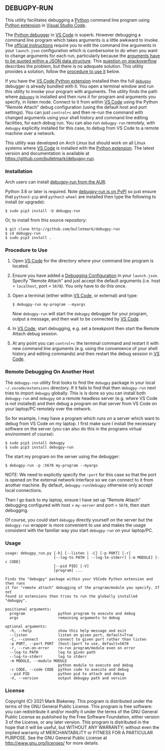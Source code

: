 ## DEBUGPY-RUN

This utility facilitates debugging a [Python](https://www.python.org/)
command line program using [Python
extension](https://code.visualstudio.com/docs/languages/python) in
[Visual Studio Code](https://code.visualstudio.com/).

The [Python
debugger](https://code.visualstudio.com/docs/python/debugging) in [VS
Code](https://code.visualstudio.com/) is superb. However debugging a
command line program which takes arguments is a little awkward to
invoke. The [official
instructions](https://code.visualstudio.com/docs/python/debugging#_initialize-configurations)
require you to edit the command line arguments in your `launch.json`
configuration which is cumbersome to do when you want to change
arguments for each run, particularly because the [arguments have to be
quoted within a JSON data
structure](https://code.visualstudio.com/docs/python/debugging#_args).
This [question on
stackoverflow](https://stackoverflow.com/questions/43704747/visual-studio-code-run-python-file-with-arguments)
describes the problem, but there is no adequate solution. This utility
provides a solution, follow the [procedure to use
it](http:/#procedure-to-use) below.

If you have the [VS Code Python
extension](https://code.visualstudio.com/docs/languages/python)
installed then the full
[`debugpy`](https://github.com/microsoft/debugpy) debugger is already
bundled with it. You open a terminal window and run this utility to
invoke your program with arguments. The utility finds the path where
[`debugpy`](https://github.com/microsoft/debugpy) is installed and then
runs it for program and arguments you specify, in listen mode. Connect
to it from within [VS Code](https://code.visualstudio.com/) using the
Python "Remote Attach" debug configuration (using the default host and
port settings). You can just `control+c` and then re-run the command
with changed arguments using your shell history and command line editing
facilities, for each debug run. You can also run `debugpy-run` remotely,
with `debugpy` explicitly installed for this case, to debug from VS Code
to a remote machine over a network.

This utility was developed on Arch Linux but should work on all Linux
systems where [VS Code](https://code.visualstudio.com/) is installed
with the [Python
extension](https://code.visualstudio.com/docs/languages/python). The
latest version and documentation is available at
https://github.com/bulletmark/debugpy-run.

### Installation

Arch users can install [debugpy-run from the
AUR](https://aur.archlinux.org/packages/debugpy-run/).

Python 3.6 or later is required. Note [debugpy-run is on
PyPI](https://pypi.org/project/debugpy-run/) so just ensure that
`python3-pip` and `python3-wheel` are installed then type the following
to install (or upgrade):

```
$ sudo pip3 install -U debugpy-run
```

Or, to install from this source repository:

```
$ git clone http://github.com/bulletmark/debugpy-run
$ cd debugpy-run
$ sudo pip3 install .
```

### Procedure to Use

1. Open [VS Code](https://code.visualstudio.com/) for the directory
   where your command line program is located.

2. Ensure you have added a [Debugging
   Configuration](https://code.visualstudio.com/docs/python/debugging#_initialize-configurations)
   in your `launch.json`. Specify "Remote Attach" and just accept the
   default arguments (i.e. host = `localhost`, port = `5678`). You only
   have to do this once.

3. Open a terminal (either within [VS
   Code](https://code.visualstudio.com/), or external) and type:

       $ debugpy-run my-program --myargs

   Now `debugpy-run` will start the `debugpy` debugger for your program,
   output a message, and then wait to be connected by [VS
   Code](https://code.visualstudio.com/).

4. In [VS Code](https://code.visualstudio.com/), start debugging, e.g.
   set a breakpoint then start the Remote Attach debug session.

5. At any point you can `control+c` the terminal command and restart it
   with new command line arguments (e.g. using the convenience of your
   shell history and editing commands) and then restart the debug
   session in [VS Code](https://code.visualstudio.com/).

### Remote Debugging On Another Host

The `debugpy-run` utility first looks to find the `debugpy` package in
your local `~/.vscode/extensions` directory. If it fails to find that
then `debugpy-run` next tries to import `debugpy` globally. This is is
done so you can install both `debugpy-run` and `debugpy` on a remote
headless server (e.g. where VS Code is not installed) and then debug a
program on that server from VS Code on your laptop/PC remotely over the
network.

So for example, I may have a program which runs on a server which want
to debug from VS Code on my laptop. I first make sure I install the
necessary software on the server (you can also do this in the programs
virtual environment of course):

````
$ sudo pip3 install debugpy
$ sudo pip3 install debugpy-run
````

The start my program on the server using the debugger:
````
$ debugpy-run -p :5678 my-program --myargs
````

NOTE: We need to explicitly specify the `:port` for this case so that
the port is opened on the external network interface so we can connect
to it from another machine. By default, `debugpy-run`/`debugpy`
otherwise only accept local connections.

Then I go back to my laptop, ensure I have set up "Remote Attach"
debugging configured with host = `my-server` and port = `5678`, then start
debugging.

Of course, you could start `debugpy` directly yourself on the server but
the `debugpy-run` wrapper is more convenient to use and makes the usage
consistent with the familiar way you start `debugpy-run` on your
laptop/PC.

### Usage
```
usage: debugpy_run.py [-h] [--listen | -C] [-p PORT] [-r]
                      [--log-to PATH | --log-to-stderr] [-m MODULE] [-c CODE]
                      [--pid PID] [-V]
                      [program] ...

Finds the "debugpy" package within your VSCode Python extension and then runs
it for "remote attach" debugging of the program/module you specify. If not
found in extensions then tries to run the globally installed "debugpy".

positional arguments:
  program               python program to execute and debug
  args                  remaining arguments to debug

optional arguments:
  -h, --help            show this help message and exit
  --listen              listen on given port, default=True
  -C, --connect         connect to given port rather than listen
  -p PORT, --port PORT  [host:]port to use, default=5678
  -r, --run-on-error    re-run program/module even on error
  --log-to PATH         log to given path
  --log-to-stderr       log to stderr
  -m MODULE, --module MODULE
                        python module to execute and debug
  -c CODE, --code CODE  python code to execute and debug
  --pid PID             python pid to attach and debug
  -V, --version         output debugpy path and version
```

### License

Copyright (C) 2021 Mark Blakeney. This program is distributed under the
terms of the GNU General Public License.
This program is free software: you can redistribute it and/or modify it
under the terms of the GNU General Public License as published by the
Free Software Foundation, either version 3 of the License, or any later
version.
This program is distributed in the hope that it will be useful, but
WITHOUT ANY WARRANTY; without even the implied warranty of
MERCHANTABILITY or FITNESS FOR A PARTICULAR PURPOSE. See the GNU General
Public License at <http://www.gnu.org/licenses/> for more details.

<!-- vim: se ai syn=markdown: -->
